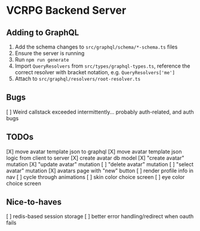 # VCRPG Backend Server

## Adding to GraphQL

1. Add the schema changes to `src/graphql/schema/*-schema.ts` files
1. Ensure the server is running
1. Run `npm run generate`
1. Import `QueryResolvers` from `src/types/graphql-types.ts`, reference the correct resolver with bracket notation, e.g. `QueryResolvers['me']`
1. Attach to `src/graphql/resolvers/root-resolver.ts`

## Bugs

[ ] Weird callstack exceeded intermittently... probably auth-related, and auth bugs

## TODOs

[X] move avatar template json to graphql
[X] move avatar template json logic from client to server
[X] create avatar db model
[X] "create avatar" mutation
[X] "update avatar" mutation
[ ] "delete avatar" mutation
[ ] "select avatar" mutation
[X] avatars page with "new" button
[ ] render profile info in nav
[ ] cycle through animations
[ ] skin color choice screen
[ ] eye color choice screen

## Nice-to-haves

[ ] redis-based session storage
[ ] better error handling/redirect when oauth fails
